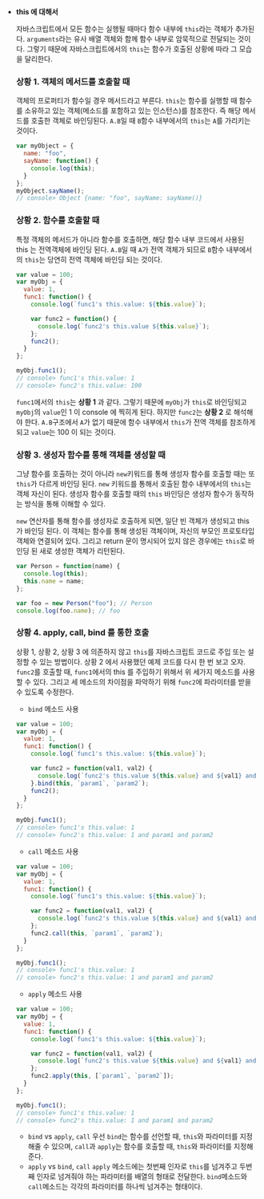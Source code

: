 - **this 에 대해서**

  자바스크립트에서 모든 함수는 실행될 때마다 함수 내부에 `this`라는 객체가 추가된다. `arguments`라는 유사 배열 객체와 함께 함수 내부로 암묵적으로 전달되는 것이다. 그렇기 때문에 자바스크립트에서의 `this`는 함수가 호출된 상황에 따라 그 모습을 달리한다.

  ### **상황 1. 객체의 메서드를 호출할 때**

  객체의 프로퍼티가 함수일 경우 메서드라고 부른다. `this`는 함수를 실행할 때 함수를 소유하고 있는 객체(메소드를 포함하고 있는 인스턴스)를 참조한다. 즉 해당 메서드를 호출한 객체로 바인딩된다. `A.B`일 때 `B`함수 내부에서의 `this`는 `A`를 가리키는 것이다.

  ```jsx
  var myObject = {
    name: "foo",
    sayName: function() {
      console.log(this);
    }
  };
  myObject.sayName();
  // console> Object {name: "foo", sayName: sayName()}
  ```

  ### **상황 2. 함수를 호출할 때**

  특정 객체의 메서드가 아니라 함수를 호출하면, 해당 함수 내부 코드에서 사용된 this 는 전역객체에 바인딩 된다. `A.B`일 때 `A`가 전역 객체가 되므로 `B`함수 내부에서의 `this`는 당연히 전역 객체에 바인딩 되는 것이다.

  ```jsx
  var value = 100;
  var myObj = {
    value: 1,
    func1: function() {
      console.log(`func1's this.value: ${this.value}`);
  
      var func2 = function() {
        console.log(`func2's this.value ${this.value}`);
      };
      func2();
    }
  };
  
  myObj.func1();
  // console> func1's this.value: 1
  // console> func2's this.value: 100
  ```

  `func1`에서의 `this`는 **상황 1** 과 같다. 그렇기 때문에 `myObj`가 `this`로 바인딩되고 `myObj`의 `value`인 1 이 console 에 찍히게 된다. 하지만 `func2`는 **상황 2** 로 해석해야 한다. `A.B`구조에서 `A`가 없기 때문에 함수 내부에서 `this`가 전역 객체를 참조하게 되고 `value`는 100 이 되는 것이다.

  ### **상황 3. 생성자 함수를 통해 객체를 생성할 때**

  그냥 함수를 호출하는 것이 아니라 `new`키워드를 통해 생성자 함수를 호출할 때는 또 `this`가 다르게 바인딩 된다. `new` 키워드를 통해서 호출된 함수 내부에서의 `this`는 객체 자신이 된다. 생성자 함수를 호출할 때의 `this` 바인딩은 생성자 함수가 동작하는 방식을 통해 이해할 수 있다.

  `new` 연산자를 통해 함수를 생성자로 호출하게 되면, 일단 빈 객체가 생성되고 this 가 바인딩 된다. 이 객체는 함수를 통해 생성된 객체이며, 자신의 부모인 프로토타입 객체와 연결되어 있다. 그리고 return 문이 명시되어 있지 않은 경우에는 `this`로 바인딩 된 새로 생성한 객체가 리턴된다.

  ```jsx
  var Person = function(name) {
    console.log(this);
    this.name = name;
  };
  
  var foo = new Person("foo"); // Person
  console.log(foo.name); // foo
  ```

  ### **상황 4. apply, call, bind 를 통한 호출**

  상황 1, 상황 2, 상황 3 에 의존하지 않고 `this`를 자바스크립트 코드로 주입 또는 설정할 수 있는 방법이다. 상황 2 에서 사용했던 예제 코드를 다시 한 번 보고 오자. `func2`를 호출할 때, `func1`에서의 this 를 주입하기 위해서 위 세가지 메소드를 사용할 수 있다. 그리고 세 메소드의 차이점을 파악하기 위해 `func2`에 파라미터를 받을 수 있도록 수정한다.

  - `bind` 메소드 사용

  ```jsx
  var value = 100;
  var myObj = {
    value: 1,
    func1: function() {
      console.log(`func1's this.value: ${this.value}`);
  
      var func2 = function(val1, val2) {
        console.log(`func2's this.value ${this.value} and ${val1} and ${val2}`);
      }.bind(this, `param1`, `param2`);
      func2();
    }
  };
  
  myObj.func1();
  // console> func1's this.value: 1
  // console> func2's this.value: 1 and param1 and param2
  ```

  - `call` 메소드 사용

  ```jsx
  var value = 100;
  var myObj = {
    value: 1,
    func1: function() {
      console.log(`func1's this.value: ${this.value}`);
  
      var func2 = function(val1, val2) {
        console.log(`func2's this.value ${this.value} and ${val1} and ${val2}`);
      };
      func2.call(this, `param1`, `param2`);
    }
  };
  
  myObj.func1();
  // console> func1's this.value: 1
  // console> func2's this.value: 1 and param1 and param2
  ```

  - `apply` 메소드 사용

  ```jsx
  var value = 100;
  var myObj = {
    value: 1,
    func1: function() {
      console.log(`func1's this.value: ${this.value}`);
  
      var func2 = function(val1, val2) {
        console.log(`func2's this.value ${this.value} and ${val1} and ${val2}`);
      };
      func2.apply(this, [`param1`, `param2`]);
    }
  };
  
  myObj.func1();
  // console> func1's this.value: 1
  // console> func2's this.value: 1 and param1 and param2
  ```

  - `bind` vs `apply`, `call` 우선 `bind`는 함수를 선언할 때, `this`와 파라미터를 지정해줄 수 있으며, `call`과 `apply`는 함수를 호출할 때, `this`와 파라미터를 지정해준다.
  - `apply` vs `bind`, `call` `apply` 메소드에는 첫번째 인자로 `this`를 넘겨주고 두번째 인자로 넘겨줘야 하는 파라미터를 배열의 형태로 전달한다. `bind`메소드와 `call`메소드는 각각의 파라미터를 하나씩 넘겨주는 형태이다.